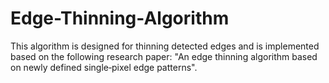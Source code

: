 # Edge-Thinning-Algorithm
This algorithm is designed for thinning detected edges and is implemented based on the following research paper:  "An edge thinning algorithm based on newly defined single‐pixel edge patterns".

